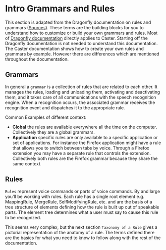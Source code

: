 # Intro Grammars and Rules 

This section is adapted from the Dragonfly documentation on rules and grammars ([Sources](https://dragonfly2.readthedocs.io/en/latest/object_model.html)). These terms are the building blocks for you to understand how to customize or build your own grammars and rules. Most of [Dragonfly documentation](https://dragonfly2.readthedocs.io/en/latest/index.html) directly applies to Caster. Starting off the Dragonfly documentation is not needed to understand this documentation. The Caster documentation shows how to create your own rules and grammars by example. However there are differences which are mentioned throughout the documentation. 

## Grammars

In general a `grammar` is a collection of rules that are related to each other. It manages the rules, loading and unloading them, activating and deactivating them, and it takes care of all communications with the speech recognition engine. When a recognition occurs, the associated grammar receives the recognition event and dispatches it to the appropriate rule.

Common Examples of different context:

- **Global** the rules are available everywhere all the time on the computer. Collectively they are a global grammars.
- **Application** specific rules are only available to a specific application or set of applications. For instance the Firefox application might have a rule that allows you to switch between tabs by voice. Through a Firefox extension you may have a separate rule that controls the extension. Collectively both rules are the Firefox grammar because they share the same context.

## Rules

`Rules` represent voice commands or parts of voice commands. By and large you'll be working with rules. Each rule has a single root element e.g. MappingRule,  MergeRule, SelfModifyingRule, etc. and are the basis of a tree structure of elements defining how the rule is built up out of speakable parts. The element tree determines what a user must say to cause this rule to be recognized. 

This seems very complex, but the next section `Taxonomy of a Rule`  gives a pictorial representation of the anatomy of a rule. The terms defined there are the basics for what you need to know to follow along with the rest of the documentation.



 